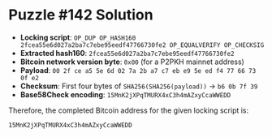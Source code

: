 # Puzzle #142 Solution

- **Locking script**: `OP_DUP OP_HASH160 2fcea55e6d027a2ba7c7ebe95eedf47766730fe2 OP_EQUALVERIFY OP_CHECKSIG`
- **Extracted hash160**: `2fcea55e6d027a2ba7c7ebe95eedf47766730fe2`
- **Bitcoin network version byte**: `0x00` (for a P2PKH mainnet address)
- **Payload**: `00 2f ce a5 5e 6d 02 7a 2b a7 c7 eb e9 5e ed f4 77 66 73 0f e2`
- **Checksum**: First four bytes of `SHA256(SHA256(payload))` → `b6 0b 7f 39`
- **Base58Check encoding**: `15MnK2jXPqTMURX4xC3h4mAZxyCcaWWEDD`

Therefore, the completed Bitcoin address for the given locking script is:

```
15MnK2jXPqTMURX4xC3h4mAZxyCcaWWEDD
```
